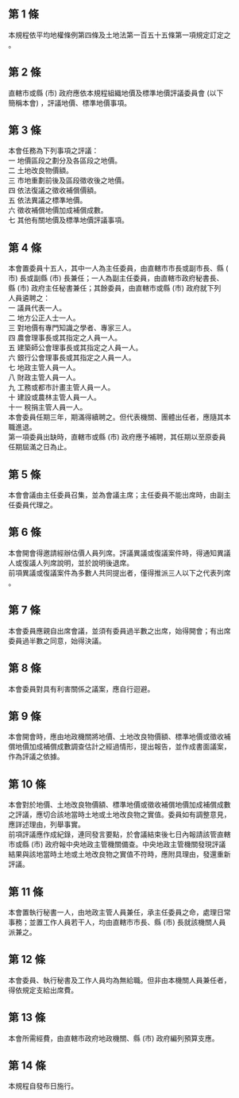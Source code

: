 第 1 條
-------
本規程依平均地權條例第四條及土地法第一百五十五條第一項規定訂定之  
。

第 2 條
-------
直轄市或縣 (市) 政府應依本規程組織地價及標準地價評議委員會 (以下  
簡稱本會) ，評議地價、標準地價事項。

第 3 條
-------
本會任務為下列事項之評議：  
一  地價區段之劃分及各區段之地價。  
二  土地改良物價額。  
三  市地重劃前後及區段徵收後之地價。  
四  依法復議之徵收補償價額。  
五  依法異議之標準地價。  
六  徵收補償地價加成補償成數。  
七  其他有關地價及標準地價評議事項。

第 4 條
-------
本會置委員十五人，其中一人為主任委員，由直轄市市長或副市長、縣 (  
市) 長或副縣 (市) 長兼任；一人為副主任委員，由直轄市政府秘書長、  
縣 (市) 政府主任秘書兼任；其餘委員，由直轄市或縣 (市) 政府就下列  
人員遴聘之：  
一  議員代表一人。  
二  地方公正人士一人。  
三  對地價有專門知識之學者、專家三人。  
四  農會理事長或其指定之人員一人。  
五  建築師公會理事長或其指定之人員一人。  
六  銀行公會理事長或其指定之人員一人。  
七  地政主管人員一人。  
八  財政主管人員一人。  
九  工務或都市計畫主管人員一人。  
十  建設或農林主管人員一人。  
十一  稅捐主管人員一人。  
本會委員任期三年，期滿得續聘之。但代表機關、團體出任者，應隨其本  
職進退。  
第一項委員出缺時，直轄市或縣 (市) 政府應予補聘，其任期以至原委員  
任期屆滿之日為止。

第 5 條
-------
本會會議由主任委員召集，並為會議主席；主任委員不能出席時，由副主  
任委員代理之。

第 6 條
-------
本會開會得邀請經辦估價人員列席。評議異議或復議案件時，得通知異議  
人或復議人列席說明，並於說明後退席。  
前項異議或復議案件為多數人共同提出者，僅得推派三人以下之代表列席  
。

第 7 條
-------
本會委員應親自出席會議，並須有委員過半數之出席，始得開會；有出席  
委員過半數之同意，始得決議。

第 8 條
-------
本會委員對具有利害關係之議案，應自行迴避。

第 9 條
-------
本會開會時，應由地政機關將地價、土地改良物價額、標準地價或徵收補  
償地價加成補償成數調查估計之經過情形，提出報告，並作成書面議案，  
作為評議之依據。

第 10 條
--------
本會對於地價、土地改良物價額、標準地價或徵收補償地價加成補償成數  
之評議，應切合該地當時土地或土地改良物之實值。委員如有調整意見，  
應詳述理由，列舉事實。  
前項評議應作成紀錄，連同發言要點，於會議結束後七日內報請該管直轄  
市或縣 (市) 政府報中央地政主管機關備查。中央地政主管機關發現評議  
結果與該地當時土地或土地改良物之實值不符時，應附具理由，發還重新  
評議。

第 11 條
--------
本會置執行秘書一人，由地政主管人員兼任，承主任委員之命，處理日常  
事務；並置工作人員若干人，均由直轄市市長、縣 (市) 長就該機關人員  
派兼之。

第 12 條
--------
本會委員、執行秘書及工作人員均為無給職。但非由本機關人員兼任者，  
得依規定支給出席費。

第 13 條
--------
本會所需經費，由直轄市政府地政機關、縣 (市) 政府編列預算支應。

第 14 條
--------
本規程自發布日施行。

